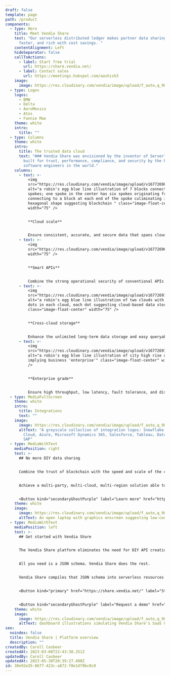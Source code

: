 ```yaml
---
draft: false
template: page
path: /product
components:
  - type: Hero
    title: Meet Vendia Share
    text: "Our serverless distributed ledger makes partner data sharing easier,
      faster, and rich with cost savings. "
    contentAlignment: Left
    hideSeparator: false
    callToActions:
      - label: Start free trial
        url: https://share.vendia.net/
      - label: Contact sales
        url: https://meetings.hubspot.com/aashish3
    image:
      image: https://res.cloudinary.com/vendia/image/upload/f_auto,q_90/v1677268224/Website/Iso/VendiaShare_iso_lnmpta.svg
  - type: Logos
    logos:
      - BMW
      - Delta
      - AeroMexico
      - Atos
      - Fannie Mae
    theme: white
    intro:
      title: ""
  - type: Columns
    theme: white
    intro:
      title: The trusted data cloud
      text: "### Vendia Share was envisioned by the inventor of Serverless and is
        built for trust, performance, compliance, and security by the best
        software engineers in the world."
    columns:
      - text: >-
          <img
          src="https://res.cloudinary.com/vendia/image/upload/v1677269878/Website/Icons/Blue%20icons/Tech_146_w17beh.svg"
          alt="a robin's egg blue line illustration of 7 blocks connected by
          spokes; one spoke in the center has six spokes originating from it and
          connecting to a block at each end of the spoke culiminating in a
          hexagonal shape suggesting blockchain " class="image-float-center"
          width="75" />


          **Cloud scale**


          Ensure consistent, accurate, and secure data that spans clouds, companies, and geographies with next-gen blockchain with cloud scale and low latency.
      - text: >-
          <img
          src="https://res.cloudinary.com/vendia/image/upload/v1677269693/Website/Icons/Blue%20icons/Tech_121_ub3wvr.svg"  class="image-float-center"
          width="75" />


          **Smart APIs**


          Combine the strong operational security of conventional APIs with the ability to easily model and evolve the data schema and operate with "smart" APIs.
      - text: >-
          <img
          src="https://res.cloudinary.com/vendia/image/upload/v1677269750/Website/Icons/Blue%20icons/Cloud_115_ske4iu.svg"
          alt="a robin's egg blue line illustration of two clouds with three
          dots in each cloud, each dot suggesting cloud-based data storage"
          class="image-float-center" width="75" />


          **Cross-cloud storage**


          Enhance the unlimited long-term data storage and easy queryability of a conventional centralized database with file storage and multi-cloud, cross-party data sharing.
      - text: >-
          <img
          src="https://res.cloudinary.com/vendia/image/upload/v1677269743/Website/Icons/Blue%20icons/Building_27_p1bq4v.svg"
          alt="a robin's egg blue line illustration of city high rise offices
          implying business 'enterprise'" class="image-float-center" width="77"
          />


          **Enterprise grade**


          Ensure high throughput, low latency, fault tolerance, and disaster recovery across all your real-time data sharing partnerships — all with a zero ops footprint.
  - type: MediaFullScreen
    theme: white
    intro:
      title: Integrations
      text: ""
    image:
      image: https://res.cloudinary.com/vendia/image/upload/f_auto,q_90/v1677026583/Website/Integration%20logos/Integration_logos_xxijlg.png
      altText: "A greyscale collection of integration logos: Snowflake, AWS, Google
        Cloud, Azure, Microsoft Dynamics 365, Salesforce, Tableau, Databricks,
        SAP"
  - type: MediaWithText
    mediaPosition: right
    text: >-
      ## No more DIY data sharing


      Combine the trust of blockchain with the speed and scale of the cloud — all as a low-code service.


      Achieve a multi-party, multi-cloud, multi-region solution able to connect applications and data with other departments, companies, and clouds — all without having to write code or manage servers.


      <Button kind="secondaryGhostPurple" label="Learn more" href="https://www.vendia.com/product/diy-vs-vendia" />
    theme: white
    image:
      image: https://res.cloudinary.com/vendia/image/upload/f_auto,q_90/v1674599502/Website/Iso/Code_oy4wke.png
      altText: An open laptop with graphics onscreen suggesting low-code data sharing
  - type: MediaWithText
    mediaPosition: left
    text: >-
      ## Get started with Vendia Share


      The Vendia Share platform eliminates the need for DIY API creation and the underlying infrastructure design, provisioning, and management.


      All you need is a JSON schema. Vendia Share does the rest. 


      Vendia Share compiles that JSON schema into serverless resources customized to your model and then deploys a powerful, fully-managed https-based GraphQL engine for reading and writing your data with full type checking.


      <Button kind="primary" href="https://share.vendia.net/" label="Start building now" />


      <Button kind="secondaryGhostPurple" label="Request a demo" href="https://meetings.hubspot.com/aashish3" />
    theme: white
    image:
      image: https://res.cloudinary.com/vendia/image/upload/f_auto,q_90/v1677022472/Website/Product%20thumbnails/Thumnails_for_Vendia_Share_dcyovl.png
      altText: dashboard illustrations simulating Vendia Share's SaaS UI
seo:
  noindex: false
  title: Vendia Share | Platform overview
  description: ""
createdBy: Caroll Casbeer
createdAt: 2023-03-08T22:43:30.251Z
updatedBy: Caroll Casbeer
updatedAt: 2023-05-30T20:39:27.490Z
id: 30e92e35-8677-423c-a872-f0e14f9bc0c0
---
```

